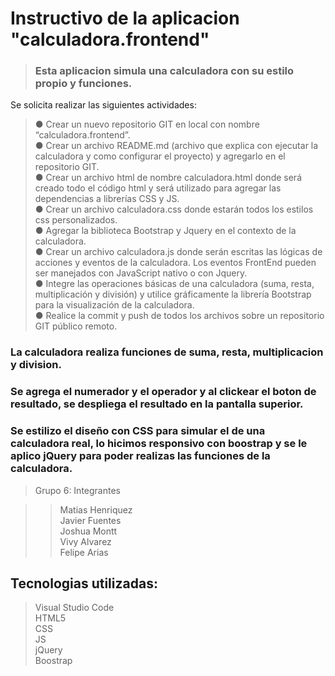 # Instructivo de la aplicacion "calculadora.frontend"

>### Esta aplicacion simula una calculadora con su estilo propio y funciones.

Se solicita realizar las siguientes actividades:  

>● Crear un nuevo repositorio GIT en local con nombre “calculadora.frontend”.  
● Crear un archivo README.md (archivo que explica con ejecutar la calculadora y como configurar
el proyecto) y agregarlo en el repositorio GIT.  
● Crear un archivo html de nombre calculadora.html donde será creado todo el código html y será
utilizado para agregar las dependencias a librerías CSS y JS.  
● Crear un archivo calculadora.css donde estarán todos los estilos css personalizados.  
● Agregar la biblioteca Bootstrap y Jquery en el contexto de la calculadora.  
● Crear un archivo calculadora.js donde serán escritas las lógicas de acciones y eventos de la
calculadora. Los eventos FrontEnd pueden ser manejados con JavaScript nativo o con Jquery.  
● Integre las operaciones básicas de una calculadora (suma, resta, multiplicación y división) y
utilice gráficamente la librería Bootstrap para la visualización de la calculadora.  
● Realice la commit y push de todos los archivos sobre un repositorio GIT público remoto.  



### La calculadora realiza funciones de suma, resta, multiplicacion y division.

### Se agrega el numerador y el operador y al clickear el boton de resultado, se despliega el resultado en la pantalla superior.

### Se estilizo el diseño con CSS para simular el de una calculadora real, lo hicimos responsivo con boostrap y se le aplico jQuery para poder realizas las funciones de la calculadora.  



>Grupo 6: Integrantes


>>Matias Henriquez  
Javier Fuentes  
Joshua Montt  
Vivy Alvarez  
Felipe Arias  

## Tecnologias utilizadas: 

>Visual Studio Code  
HTML5  
CSS  
JS  
jQuery  
Boostrap

